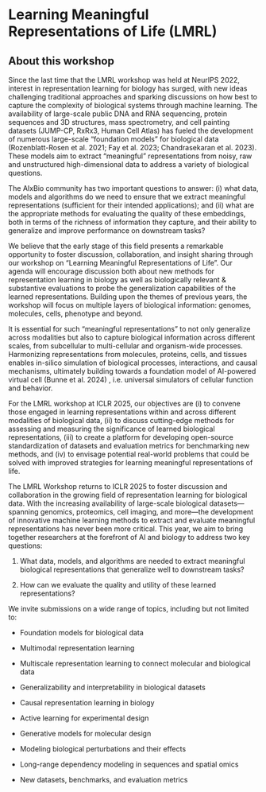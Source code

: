 # Learning Meaningful Representations of Life (LMRL) 

## About this workshop
Since the last time that the LMRL workshop was held at NeurIPS 2022, interest in representation learning for biology has surged, with new ideas challenging traditional approaches and sparking discussions on how best to capture the complexity of biological systems through machine learning. The availability of large-scale public DNA and RNA sequencing, protein sequences and 3D structures, mass spectrometry, and cell painting datasets (JUMP-CP, RxRx3, Human Cell Atlas) has fueled the development of numerous large-scale “foundation models” for biological data (Rozenblatt-Rosen et al. 2021; Fay et al. 2023; Chandrasekaran et al. 2023). These models aim to extract “meaningful” representations from noisy, raw and unstructured high-dimensional data to address a variety of biological questions.

The AIxBio community has two important questions to answer:  (i) what data, models and algorithms do we need to ensure that we extract meaningful representations (sufficient for their intended applications); and (ii) what are the appropriate methods for evaluating the quality of these embeddings, both in terms of the richness of information they capture, and their ability to generalize and improve performance on downstream tasks?

We believe that the early stage of this field presents a remarkable opportunity to foster discussion, collaboration, and insight sharing through our workshop on “Learning Meaningful Representations of Life”. Our agenda will encourage discussion both about new methods for representation learning in biology as well as biologically relevant & substantive evaluations to probe the generalization capabilities of the learned representations. Building upon the themes of previous years, the workshop will focus on multiple layers of biological information: genomes, molecules, cells, phenotype and beyond. 

It is essential for such “meaningful representations” to not only generalize across modalities but also to capture biological information across different scales, from subcellular to multi-cellular and organism-wide processes. Harmonizing representations from molecules, proteins, cells, and tissues enables in-silico simulation of biological processes, interactions, and causal mechanisms, ultimately building towards a foundation model of AI-powered virtual cell (Bunne et al. 2024) , i.e. universal simulators of cellular function and behavior. 

For the LMRL workshop at ICLR 2025, our objectives are (i) to convene those engaged in learning representations within and across different modalities of biological data, (ii) to discuss cutting-edge methods for assessing and measuring the significance of learned biological representations, (iii) to create a platform for developing open-source standardization of datasets and evaluation metrics for benchmarking new methods, and (iv) to envisage potential real-world problems that could be solved with improved strategies for learning meaningful representations of life.


The LMRL Workshop returns to ICLR 2025 to foster discussion and collaboration in the growing field of representation learning for biological data. With the increasing availability of large-scale biological datasets—spanning genomics, proteomics, cell imaging, and more—the development of innovative machine learning methods to extract and evaluate meaningful representations has never been more critical. This year, we aim to bring together researchers at the forefront of AI and biology to address two key questions:

1. What data, models, and algorithms are needed to extract meaningful biological representations that generalize well to downstream tasks?

2. How can we evaluate the quality and utility of these learned representations?

We invite submissions on a wide range of topics, including but not limited to:

- Foundation models for biological data

- Multimodal representation learning

- Multiscale representation learning to connect molecular and biological data

- Generalizability and interpretability in biological datasets

- Causal representation learning in biology

- Active learning for experimental design

- Generative models for molecular design

- Modeling biological perturbations and their effects

- Long-range dependency modeling in sequences and spatial omics

- New datasets, benchmarks, and evaluation metrics



